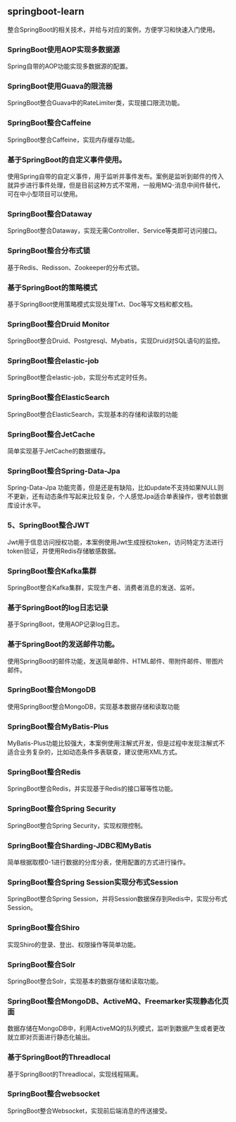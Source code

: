## springboot-learn

整合SpringBoot的相关技术，并给与对应的案例，方便学习和快速入门使用。

### SpringBoot使用AOP实现多数据源

Spring自带的AOP功能实现多数据源的配置。

### SpringBoot使用Guava的限流器

SpringBoot整合Guava中的RateLimiter类，实现接口限流功能。

### SpringBoot整合Caffeine

SpringBoot整合Caffeine，实现内存缓存功能。

### 基于SpringBoot的自定义事件使用。

使用Spring自带的自定义事件，用于监听并事件发布。案例是监听到邮件的传入就异步进行事件处理，但是目前这种方式不常用，一般用MQ-消息中间件替代，可在中小型项目可以使用。

### SpringBoot整合Dataway

SpringBoot整合Dataway，实现无需Controller、Service等类即可访问接口。

### SpringBoot整合分布式锁

基于Redis、Redisson、Zookeeper的分布式锁。

### 基于SpringBoot的策略模式

基于SpringBoot使用策略模式实现处理Txt、Doc等写文档和都文档。

### SpringBoot整合Druid Monitor

SpringBoot整合Druid、Postgresql、Mybatis，实现Druid对SQL语句的监控。

### SpringBoot整合elastic-job

SpringBoot整合elastic-job，实现分布式定时任务。

### SpringBoot整合ElasticSearch

SpringBoot整合ElasticSearch，实现基本的存储和读取的功能

### SpringBoot整合JetCache

简单实现基于JetCache的数据缓存。

### SpringBoot整合Spring-Data-Jpa

Spring-Data-Jpa 功能完善，但是还是有缺陷，比如update不支持如果NULL则不更新，还有动态条件写起来比较复杂，个人感觉Jpa适合单表操作，很考验数据库设计水平。

### 5、SpringBoot整合JWT

Jwt用于信息访问授权功能，本案例使用Jwt生成授权token，访问特定方法进行token验证，并使用Redis存储敏感数据。

### SpringBoot整合Kafka集群

SpringBoot整合Kafka集群，实现生产者、消费者消息的发送、监听。

### 基于SpringBoot的log日志记录

基于SpringBoot，使用AOP记录log日志。

### 基于SpringBoot的发送邮件功能。

使用SpringBoot的邮件功能，发送简单邮件、HTML邮件、带附件邮件、带图片邮件。

### SpringBoot整合MongoDB

使用SpringBoot整合MongoDB，实现基本数据存储和读取功能

### SpringBoot整合MyBatis-Plus

MyBatis-Plus功能比较强大，本案例使用注解式开发，但是过程中发现注解式不适合业务复杂的，比如动态条件多表联查，建议使用XML方式。

### SpringBoot整合Redis

SpringBoot整合Redis，并实现基于Redis的接口幂等性功能。

### SpringBoot整合Spring Security

SpringBoot整合Spring Security，实现权限控制。

### SpringBoot整合Sharding-JDBC和MyBatis

简单根据取模0-1进行数据的分库分表，使用配置的方式进行操作。

### SpringBoot整合Spring Session实现分布式Session

SpringBoot整合Spring Session，并将Session数据保存到Redis中，实现分布式Session。

### SpringBoot整合Shiro

实现Shiro的登录、登出、权限操作等简单功能。

### SpringBoot整合Solr

SpringBoot整合Solr，实现基本的数据存储和读取功能。


### SpringBoot整合MongoDB、ActiveMQ、Freemarker实现静态化页面

数据存储在MongoDB中，利用ActiveMQ的队列模式，监听到数据产生或者更改就立即对页面进行静态化输出。

### 基于SpringBoot的Threadlocal

基于SpringBoot的Threadlocal，实现线程隔离。

### SpringBoot整合websocket

SpringBoot整合Websocket，实现前后端消息的传送接受。




